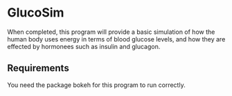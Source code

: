 # GlucoSim
When completed, this program will provide a basic simulation of how the human body uses energy in terms of blood glucose levels, and how they are effected by hormonees such as insulin and glucagon.

## Requirements
You need the package bokeh for this program to run correctly.
